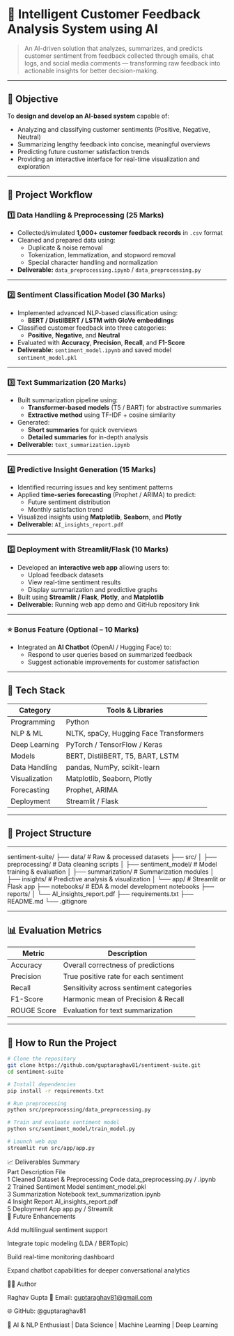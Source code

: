 # 🧠 Intelligent Customer Feedback Analysis System using AI

> An AI-driven solution that analyzes, summarizes, and predicts customer sentiment from feedback collected through emails, chat logs, and social media comments — transforming raw feedback into actionable insights for better decision-making.

---

## 🎯 Objective

To **design and develop an AI-based system** capable of:
- Analyzing and classifying customer sentiments (Positive, Negative, Neutral)
- Summarizing lengthy feedback into concise, meaningful overviews
- Predicting future customer satisfaction trends
- Providing an interactive interface for real-time visualization and exploration

---

## 🧩 Project Workflow

### **1️⃣ Data Handling & Preprocessing (25 Marks)**
- Collected/simulated **1,000+ customer feedback records** in `.csv` format  
- Cleaned and prepared data using:
  - Duplicate & noise removal  
  - Tokenization, lemmatization, and stopword removal  
  - Special character handling and normalization  
- **Deliverable:** `data_preprocessing.ipynb` / `data_preprocessing.py`

---

### **2️⃣ Sentiment Classification Model (30 Marks)**
- Implemented advanced NLP-based classification using:
  - **BERT / DistilBERT / LSTM with GloVe embeddings**
- Classified customer feedback into three categories:
  - **Positive**, **Negative**, and **Neutral**
- Evaluated with **Accuracy**, **Precision**, **Recall**, and **F1-Score**
- **Deliverable:** `sentiment_model.ipynb` and saved model `sentiment_model.pkl`

---

### **3️⃣ Text Summarization (20 Marks)**
- Built summarization pipeline using:
  - **Transformer-based models** (T5 / BART) for abstractive summaries  
  - **Extractive method** using TF-IDF + cosine similarity
- Generated:
  - **Short summaries** for quick overviews  
  - **Detailed summaries** for in-depth analysis
- **Deliverable:** `text_summarization.ipynb`

---

### **4️⃣ Predictive Insight Generation (15 Marks)**
- Identified recurring issues and key sentiment patterns  
- Applied **time-series forecasting** (Prophet / ARIMA) to predict:
  - Future sentiment distribution
  - Monthly satisfaction trend
- Visualized insights using **Matplotlib**, **Seaborn**, and **Plotly**
- **Deliverable:** `AI_insights_report.pdf`

---

### **5️⃣ Deployment with Streamlit/Flask (10 Marks)**
- Developed an **interactive web app** allowing users to:
  - Upload feedback datasets
  - View real-time sentiment results
  - Display summarization and predictive graphs
- Built using **Streamlit / Flask**, **Plotly**, and **Matplotlib**
- **Deliverable:** Running web app demo and GitHub repository link

---

### **⭐ Bonus Feature (Optional – 10 Marks)**
- Integrated an **AI Chatbot** (OpenAI / Hugging Face) to:
  - Respond to user queries based on summarized feedback  
  - Suggest actionable improvements for customer satisfaction

---

## 🧰 Tech Stack

| Category | Tools & Libraries |
|-----------|------------------|
| Programming | Python |
| NLP & ML | NLTK, spaCy, Hugging Face Transformers |
| Deep Learning | PyTorch / TensorFlow / Keras |
| Models | BERT, DistilBERT, T5, BART, LSTM |
| Data Handling | pandas, NumPy, scikit-learn |
| Visualization | Matplotlib, Seaborn, Plotly |
| Forecasting | Prophet, ARIMA |
| Deployment | Streamlit / Flask |

---

## 📂 Project Structure
---
sentiment-suite/
├── data/ # Raw & processed datasets
├── src/
│ ├── preprocessing/ # Data cleaning scripts
│ ├── sentiment_model/ # Model training & evaluation
│ ├── summarization/ # Summarization modules
│ ├── insights/ # Predictive analysis & visualization
│ └── app/ # Streamlit or Flask app
├── notebooks/ # EDA & model development notebooks
├── reports/
│ └── AI_insights_report.pdf
├── requirements.txt
├── README.md
└── .gitignore


---

## 📊 Evaluation Metrics

| Metric | Description |
|--------|--------------|
| Accuracy | Overall correctness of predictions |
| Precision | True positive rate for each sentiment |
| Recall | Sensitivity across sentiment categories |
| F1-Score | Harmonic mean of Precision & Recall |
| ROUGE Score | Evaluation for text summarization |

---

## 🚀 How to Run the Project

```bash
# Clone the repository
git clone https://github.com/guptaraghav81/sentiment-suite.git
cd sentiment-suite

# Install dependencies
pip install -r requirements.txt

# Run preprocessing
python src/preprocessing/data_preprocessing.py

# Train and evaluate sentiment model
python src/sentiment_model/train_model.py

# Launch web app
streamlit run src/app/app.py
```
📈 Deliverables Summary <br>
Part	Description	File <br>
1	Cleaned Dataset & Preprocessing Code	data_preprocessing.py / .ipynb <br>
2	Trained Sentiment Model	sentiment_model.pkl <br>
3	Summarization Notebook	text_summarization.ipynb <br>
4	Insight Report	AI_insights_report.pdf <br>
5	Deployment App	app.py / Streamlit <br>
🔮 Future Enhancements 

Add multilingual sentiment support

Integrate topic modeling (LDA / BERTopic)

Build real-time monitoring dashboard

Expand chatbot capabilities for deeper conversational analytics

👨‍💻 Author

Raghav Gupta
📧 Email: guptaraghav81@gmail.com

🌐 GitHub: @guptaraghav81

💼 AI & NLP Enthusiast | Data Science | Machine Learning | Deep Learning
